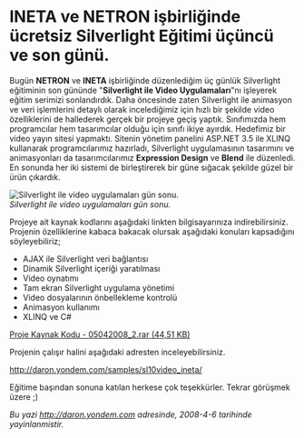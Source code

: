 # INETA ve NETRON işbirliğinde ücretsiz Silverlight Eğitimi üçüncü ve son günü.
Bugün **NETRON** ve **INETA** işbirliğinde düzenlediğim üç günlük
Silverlight eğitiminin son gününde "**Silverlight ile Video
Uygulamaları**"nı işleyerek eğitim serimizi sonlandırdık. Daha öncesinde
zaten Silverlight ile animasyon ve veri işlemlerini detaylı olarak
incelediğimiz için hızlı bir şekilde video özelliklerini de hallederek
gerçek bir projeye geçiş yaptık. Sınıfımızda hem programcılar hem
tasarımcılar olduğu için sınıfı ikiye ayırdık. Hedefimiz bir video yayın
sitesi yapmaktı. Sitenin yönetim panelini ASP.NET 3.5 ile XLINQ
kullanarak programcılarımız hazırladı, Silverlight uygulamasının
tasarımını ve animasyonları da tasarımcılarımız **Expression Design** ve
**Blend** ile düzenledi. En sonunda her iki sistemi de birleştirerek bir
güne sığacak şekilde güzel bir ürün çıkardık.

![Silverlight ile video uygulamaları gün
sonu.](media/INETA_ve_NETRON_isbirliginde_ucretsiz_Silverlight_Egitimi_ucuncu_ve_son_gunu/05042008_1.jpg)\
*Silverlight ile video uygulamaları gün sonu.*

Projeye ait kaynak kodlarını aşağıdaki linkten bilgisayarınıza
indirebilirsiniz. Projenin özelliklerine kabaca bakacak olursak
aşağıdaki konuları kapsadığını söyleyebiliriz;

-   AJAX ile Silverlight veri bağlantısı
-   Dinamik Silverlight içeriği yaratılması
-   Video oynatımı
-   Tam ekran Silverlight uygulama yönetimi
-   Video dosyalarının önbellekleme kontrolü
-   Animasyon kullanımı
-   XLINQ ve C\#

[Proje Kaynak Kodu - 05042008\_2.rar (44,51
KB)](media/INETA_ve_NETRON_isbirliginde_ucretsiz_Silverlight_Egitimi_ucuncu_ve_son_gunu/05042008_2.rar)

Projenin çalışır halini aşağıdaki adresten inceleyebilirsiniz.

<http://daron.yondem.com/samples/sl10video_ineta/>

Eğitime başından sonuna katılan herkese çok teşekkürler. Tekrar görüşmek
üzere ;)



*Bu yazi http://daron.yondem.com adresinde, 2008-4-6 tarihinde yayinlanmistir.*
